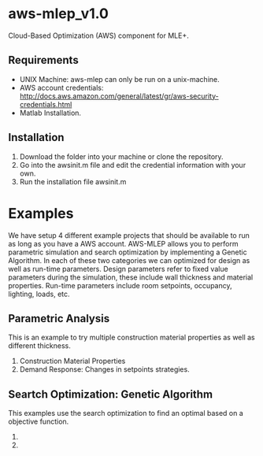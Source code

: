 aws-mlep_v1.0
=============

Cloud-Based Optimization (AWS) component for MLE+.

Requirements
------------
* UNIX Machine: aws-mlep can only be run on a unix-machine.  
* AWS account credentials: http://docs.aws.amazon.com/general/latest/gr/aws-security-credentials.html
* Matlab Installation.  

Installation
------------
1. Download the folder into your machine or clone the repository. 
2. Go into the awsinit.m file and edit the credential information with your own. 
3. Run the installation file awsinit.m 


Examples
========
We have setup 4 different example projects that should be available to run as long as you have a AWS account. AWS-MLEP allows you to perform parametric simulation and search optimization by implementing a Genetic Algorithm. In each of these two categories we can optimized for design as well as run-time parameters. Design parameters refer to fixed value parameters during the simulation, these include wall thickness and material properties. Run-time parameters include room setpoints, occupancy, lighting, loads, etc.    
 
Parametric Analysis
-------------------
This is an example to try multiple construction material properties as well as different thickness. 

1. Construction Material Properties
2. Demand Response: Changes in setpoints strategies. 

Seartch Optimization: Genetic Algorithm
--------------------------------------
This examples use the search optimization to find an optimal based on a objective function. 

1. 
2. 


